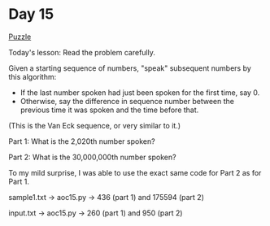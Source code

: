 # Day 15

[Puzzle](https://adventofcode.com/2020/day/15)

Today's lesson: Read the problem carefully.

Given a starting sequence of numbers, "speak" subsequent numbers by this
algorithm:

 * If the last number spoken had just been spoken for the first time, say 0.
 * Otherwise, say the difference in sequence number between the previous time it
   was spoken and the time before that.

(This is the Van Eck sequence, or very similar to it.)

Part 1: What is the 2,020th number spoken?

Part 2: What is the 30,000,000th number spoken?

To my mild surprise, I was able to use the exact same code for Part 2 as for
Part 1.

sample1.txt -> aoc15.py -> 436 (part 1) and 175594 (part 2)

input.txt -> aoc15.py -> 260 (part 1) and 950 (part 2)
